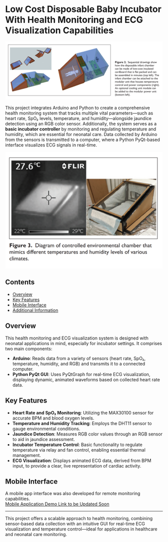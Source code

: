 # Low Cost Disposable Baby Incubator With Health Monitoring and ECG Visualization Capabilities

![My Image](Incubator_Design.png)

This project integrates Arduino and Python to create a comprehensive health monitoring system that tracks multiple vital parameters—such as heart rate, SpO₂ levels, temperature, and humidity—alongside jaundice detection using an RGB color sensor. Additionally, the system serves as a **basic incubator controller** by monitoring and regulating temperature and humidity, which are essential for neonatal care. Data collected by Arduino from the sensors is transmitted to a computer, where a Python PyQt-based interface visualizes ECG signals in real-time.

![My Image](Incubator_Design_2.png)

## Contents

- [Overview](#overview)
- [Key Features](#key-features)
- [Mobile Interface](#mobile-interface)
- [Additional Information](#additional-information)

## Overview

This health monitoring and ECG visualization system is designed with neonatal applications in mind, especially for incubator settings. It comprises two main components:

- **Arduino**: Reads data from a variety of sensors (heart rate, SpO₂, temperature, humidity, and RGB) and transmits it to a connected computer.
- **Python PyQt GUI**: Uses PyQtGraph for real-time ECG visualization, displaying dynamic, animated waveforms based on collected heart rate data.

## Key Features

- **Heart Rate and SpO₂ Monitoring**: Utilizing the MAX30100 sensor for accurate BPM and blood oxygen levels.
- **Temperature and Humidity Tracking**: Employs the DHT11 sensor to gauge environmental conditions.
- **Jaundice Detection**: Measures RGB color values through an RGB sensor to aid in jaundice assessment.
- **Incubator Temperature Control**: Basic functionality to regulate temperature via relay and fan control, enabling essential thermal management.
- **ECG Visualization**: Displays animated ECG data, derived from BPM input, to provide a clear, live representation of cardiac activity.

## Mobile Interface

A mobile app interface was also developed for remote monitoring capabilities.  
[Mobile Application Demo Link to be Updated Soon](youtube.com)

---

This project offers a scalable approach to health monitoring, combining sensor-based data collection with an intuitive GUI for real-time ECG visualization and temperature control—ideal for applications in healthcare and neonatal care monitoring.
